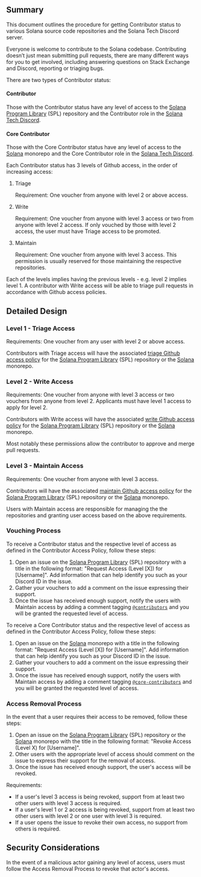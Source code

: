## Summary

This document outlines the procedure for getting Contributor status to various Solana source code repositories and the Solana Tech Discord server.

Everyone is welcome to contribute to the Solana codebase. Contributing doesn’t just mean submitting pull requests, 
there are many different ways for you to get involved, including answering questions on Stack Exchange and Discord, reporting or triaging bugs.

There are two types of Contributor status: 

#### Contributor

Those with the Contributor status have any level of access to the [Solana Program Library](https://github.com/solana-labs/solana-program-library) (SPL)
repository and the Contributor role in the [Solana Tech Discord](https://discordapp.com/invite/pquxPsq).

#### Core Contributor

Those with the Core Contributor status have any level of access to the [Solana](https://github.com/solana-labs/solana) monorepo and the 
Core Contributor role in the [Solana Tech Discord](https://discordapp.com/invite/pquxPsq).

Each Contributor status has 3 levels of Github access, in the order of increasing access:

1. Triage

    Requirement: One voucher from anyone with level 2 or above access.

2. Write

    Requirement: One voucher from anyone with level 3 access or two from
anyone with level 2 access. If only vouched by those with level 2 access, the
user must have Triage access to be promoted.

3. Maintain

    Requirement: One voucher from anyone with level 3 access. This permission
is usually reserved for those maintaining the respective repositories.

Each of the levels implies having the previous levels - e.g. level 2 implies
level 1. A contributor with Write access will be able to triage pull requests
in accordance with Github access policies.

## Detailed Design

### Level 1 - Triage Access

Requirements: One voucher from any user with level 2 or above access.

Contributors with Triage access will have the associated [triage Github access
policy](https://docs.github.com/en/organizations/managing-user-access-to-your-organizations-repositories/repository-roles-for-an-organization#permissions-for-each-role)
for the [Solana Program Library](https://github.com/solana-labs/solana-program-library) (SPL) repository or the 
[Solana](https://github.com/solana-labs/solana) monorepo.

### Level 2 - Write Access

Requirements: One voucher from anyone with level 3 access or two vouchers from
anyone from level 2. Applicants must have level 1 access to apply for level 2.

Contributors with Write access will have the associated [write Github access
policy](https://docs.github.com/en/organizations/managing-user-access-to-your-organizations-repositories/repository-roles-for-an-organization#permissions-for-each-role)
for the [Solana Program Library](https://github.com/solana-labs/solana-program-library) (SPL) repository or the 
[Solana](https://github.com/solana-labs/solana) monorepo.

Most notably these permissions allow the contributor to approve and merge pull
requests.

### Level 3 - Maintain Access

Requirements: One voucher from anyone with level 3 access.

Contributors will have the associated [maintain Github access
policy](https://docs.github.com/en/organizations/managing-user-access-to-your-organizations-repositories/repository-roles-for-an-organization#permissions-for-each-role)
for the [Solana Program Library](https://github.com/solana-labs/solana-program-library) (SPL) repository or the 
[Solana](https://github.com/solana-labs/solana) monorepo.

Users with Maintain access are responsible for managing the the repositories and
granting user access based on the above requirements.

### Vouching Process 

To receive a Contributor status and the respective level of access as defined in the Contributor Access Policy, follow these steps:

1. Open an issue on the [Solana Program Library](https://github.com/solana-labs/solana-program-library) (SPL) repository 
with a title in the following format: "Request Access (Level [X])
for [Username]". Add information that can help identify you such as your 
Discord ID in the issue.
2. Gather your vouchers to add a comment on the issue expressing their support.
3. Once the issue has received enough support, notify the users with Maintain
access by adding a comment tagging
[`@contributors`](https://github.com/orgs/solana-labs/teams/contributors)
and you will be granted the requested level of access.

To receive a Core Contributor status and the respective level of access as defined in the Contributor Access Policy, follow these steps:

1. Open an issue on the [Solana](https://github.com/solana-labs/solana) monorepo
with a title in the following format: "Request Access (Level [X])
for [Username]". Add information that can help identify you such as your 
Discord ID in the issue.
2. Gather your vouchers to add a comment on the issue expressing their support.
3. Once the issue has received enough support, notify the users with Maintain
access by adding a comment tagging
[`@core-contributors`](https://github.com/orgs/solana-labs/teams/core-contributors)
and you will be granted the requested level of access.

### Access Removal Process

In the event that a user requires their access to be removed, follow these steps:

1. Open an issue on the [Solana Program Library](https://github.com/solana-labs/solana-program-library) (SPL) repository 
or the [Solana](https://github.com/solana-labs/solana) monorepo
with the title in the following format: "Revoke Access (Level X) for [Username]".
2. Other users with the appropriate level of access should comment on the issue
to express their support for the removal of access.
3. Once the issue has received enough support, the user's access will be
revoked.

Requirements:

- If a user's level 3 access is being revoked, support from at least two other
users with level 3 access is required.
- If a user's level 1 or 2 access is being revoked, support from at least two 
other users with level 2 or one user with level 3 is required.
- If a user opens the issue to revoke their own access, no support from others
is required.

## Security Considerations

In the event of a malicious actor gaining any level of access, users must
follow the Access Removal Process to revoke that actor's access.
